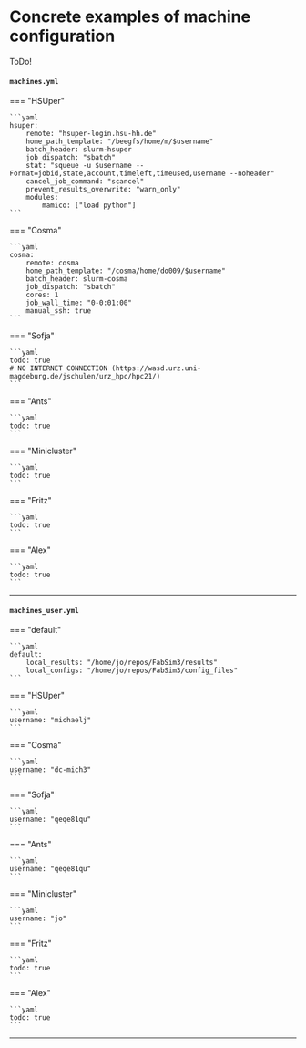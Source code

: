 # Concrete examples of machine configuration

ToDo!

#### `machines.yml`

=== "HSUper"

    ```yaml
    hsuper:
        remote: "hsuper-login.hsu-hh.de"
        home_path_template: "/beegfs/home/m/$username"
        batch_header: slurm-hsuper
        job_dispatch: "sbatch"
        stat: "squeue -u $username --Format=jobid,state,account,timeleft,timeused,username --noheader"
        cancel_job_command: "scancel"
        prevent_results_overwrite: "warn_only"
        modules:
            mamico: ["load python"]
    ```

=== "Cosma"

    ```yaml
    cosma:
        remote: cosma
        home_path_template: "/cosma/home/do009/$username"
        batch_header: slurm-cosma
        job_dispatch: "sbatch"
        cores: 1
        job_wall_time: "0-0:01:00"
        manual_ssh: true
    ```

=== "Sofja"

    ```yaml
    todo: true
    # NO INTERNET CONNECTION (https://wasd.urz.uni-magdeburg.de/jschulen/urz_hpc/hpc21/)
    ```

=== "Ants"

    ```yaml
    todo: true
    ```

=== "Minicluster"

    ```yaml
    todo: true
    ```

=== "Fritz"

    ```yaml
    todo: true
    ```

=== "Alex"

    ```yaml
    todo: true
    ```
----

#### `machines_user.yml`

=== "default"

    ```yaml
    default:
        local_results: "/home/jo/repos/FabSim3/results"
        local_configs: "/home/jo/repos/FabSim3/config_files"
    ```

=== "HSUper"

    ```yaml
    username: "michaelj"
    ```

=== "Cosma"

    ```yaml
    username: "dc-mich3"
    ```

=== "Sofja"

    ```yaml
    username: "qeqe81qu"
    ```

=== "Ants"

    ```yaml
    username: "qeqe81qu"
    ```

=== "Minicluster"

    ```yaml
    username: "jo"
    ```

=== "Fritz"

    ```yaml
    todo: true
    ```

=== "Alex"

    ```yaml
    todo: true
    ```
----